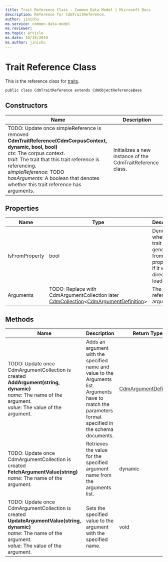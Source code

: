 ```yaml
---
title: Trait Reference Class - Common Data Model | Microsoft Docs
description: Reference for CdmTraitReference.
author: jinichu
ms.service: common-data-model
ms.reviewer: 
ms.topic: article
ms.date: 10/18/2019
ms.author: jinichu
---
```


# Trait Reference Class

This is the reference class for [traits](trait.md).

```
public class CdmTraitReference extends CdmObjectReferenceBase
```

## Constructors
|Name|Description|
|---|---|
|TODO: Update once simpleReference is removed<br/>**CdmTraitReference(CdmCorpusContext, dynamic, bool, bool)**<br/>*ctx*: The corpus context.<br/>*trait*: The trait that this trait reference is referencing.<br/>*simpleReference*: TODO<br/>*hasArguments*: A boolean that denotes whether this trait reference has arguments.|Initializes a new instance of the CdmTraitReference class.|

## Properties
|Name|Type|Description|
|---|---|---|
|IsFromProperty|bool|Denotes whether the trait was generated from a property or if it was directly loaded.|
|Arguments|TODO: Replace with CdmArgumentCollection later<br/>[CdmCollection](collection.md)\<[CdmArgumentDefinition](argument.md)>|The trait reference's arguments.|


## Methods
|Name|Description|Return Type|
|---|---|---|
|TODO: Update once CdmArgumentCollection is created<br/>**AddArgument(string, dynamic)**<br />*name*: The name of the argument.<br/>*value*: The value of the argument.|Adds an argument with the specified name and value to the Arguments list. Arguments have to match the parameters format specified in the schema documents.|[CdmArgumentDefinition](argument.md)|
|TODO: Update once CdmArgumentCollection is created<br/>**FetchArgumentValue(string)**<br />*name*: The name of the argument.|Retrieves the value for the specified argument name from the arguments list.|dynamic|
|TODO: Update once CdmArgumentCollection is created<br/>**UpdateArgumentValue(string, dynamic)**<br />*name*: The name of the argument.<br/>*value*: The value of the argument.|Sets the specified value to the argument with the specified name.|void|


